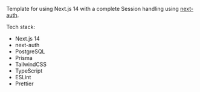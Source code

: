 Template for using Next.js 14 with a complete Session handling using [next-auth](https://next-auth.js.org/).

Tech stack:

- Next.js 14
- next-auth
- PostgreSQL
- Prisma
- TailwindCSS
- TypeScript
- ESLint
- Prettier
